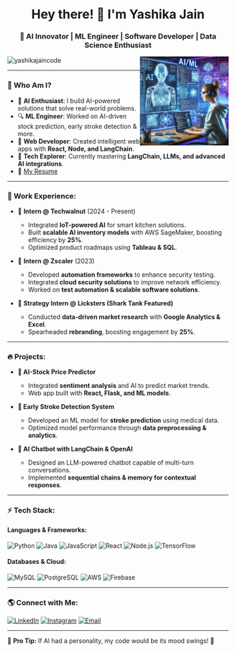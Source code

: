 <h1 align="center">Hey there! 👋 I'm Yashika Jain</h1>
<h3 align="center">🚀 AI Innovator | ML Engineer | Software Developer | Data Science Enthusiast</h3>

<img align="right" alt="AI/ML Banner" width="40%" src="https://raw.githubusercontent.com/YashikaJainCode/YashikaJainCode/main/github_profile.webp" />

<p align="left"> <img src="https://komarev.com/ghpvc/?username=yashikajaincode&label=Profile%20views&color=0e75b6&style=flat" alt="yashikajaincode" /> </p>

---

### 🚀 Who Am I?
- 🧠 **AI Enthusiast**: I build AI-powered solutions that solve real-world problems.
- 🔍 **ML Engineer**: Worked on AI-driven stock prediction, early stroke detection & more.
- 🏰 **Web Developer**: Created intelligent web apps with **React, Node, and LangChain**.
- 🎯 **Tech Explorer**: Currently mastering **LangChain, LLMs, and advanced AI integrations**.
- 📄 [My Resume](https://drive.google.com/file/d/1kqfECxjraPhWYtkivVQwWGWQIV5ai-2y/view?usp=sharing)

---

### 💼 Work Experience:
- 🔹 **Intern @ Techwalnut** (2024 - Present)  
   - Integrated **IoT-powered AI** for smart kitchen solutions.  
   - Built **scalable AI inventory models** with AWS SageMaker, boosting efficiency by **25%**.  
   - Optimized product roadmaps using **Tableau & SQL**.  

- 🔹 **Intern @ Zscaler** (2023)  
   - Developed **automation frameworks** to enhance security testing.  
   - Integrated **cloud security solutions** to improve network efficiency.  
   - Worked on **test automation & scalable software solutions**.  

- 🔹 **Strategy Intern @ Licksters (Shark Tank Featured)**  
   - Conducted **data-driven market research** with **Google Analytics & Excel**.  
   - Spearheaded **rebranding**, boosting engagement by **25%**.  

---

### 🔥 Projects:
- **🧠 AI-Stock Price Predictor**  
   - Integrated **sentiment analysis** and AI to predict market trends.  
   - Web app built with **React, Flask, and ML models**.  

- **🏥 Early Stroke Detection System**  
   - Developed an ML model for **stroke prediction** using medical data.  
   - Optimized model performance through **data preprocessing & analytics**.  

- **🤖 AI Chatbot with LangChain & OpenAI**  
   - Designed an LLM-powered chatbot capable of multi-turn conversations.  
   - Implemented **sequential chains & memory for contextual responses**.  

---

### ⚡ Tech Stack:
#### **Languages & Frameworks**:
![Python](https://img.shields.io/badge/Python-3776AB?style=for-the-badge&logo=python&logoColor=white)
![Java](https://img.shields.io/badge/Java-007396?style=for-the-badge&logo=java&logoColor=white)
![JavaScript](https://img.shields.io/badge/JavaScript-F7DF1E?style=for-the-badge&logo=javascript&logoColor=black)
![React](https://img.shields.io/badge/React-20232A?style=for-the-badge&logo=react&logoColor=61DAFB)
![Node.js](https://img.shields.io/badge/Node.js-339933?style=for-the-badge&logo=nodedotjs&logoColor=white)
![TensorFlow](https://img.shields.io/badge/TensorFlow-FF6F00?style=for-the-badge&logo=tensorflow&logoColor=white)

#### **Databases & Cloud**:
![MySQL](https://img.shields.io/badge/MySQL-4479A1?style=for-the-badge&logo=mysql&logoColor=white)
![PostgreSQL](https://img.shields.io/badge/PostgreSQL-316192?style=for-the-badge&logo=postgresql&logoColor=white)
![AWS](https://img.shields.io/badge/AWS-FF9900?style=for-the-badge&logo=amazonaws&logoColor=white)
![Firebase](https://img.shields.io/badge/Firebase-FFCA28?style=for-the-badge&logo=firebase&logoColor=black)

---

### 🌎 Connect with Me:
[![LinkedIn](https://img.shields.io/badge/LinkedIn-0A66C2?style=for-the-badge&logo=linkedin&logoColor=white)](https://www.linkedin.com/in/yashika-jain-67933b254/)
[![Instagram](https://img.shields.io/badge/Instagram-E4405F?style=for-the-badge&logo=instagram&logoColor=white)](https://instagram.com/yashika___j)
[![Email](https://img.shields.io/badge/Gmail-D14836?style=for-the-badge&logo=gmail&logoColor=white)](mailto:yashikajain2004@gmail.com)

---
🌟 **Pro Tip:** If AI had a personality, my code would be its mood swings! 🚀
